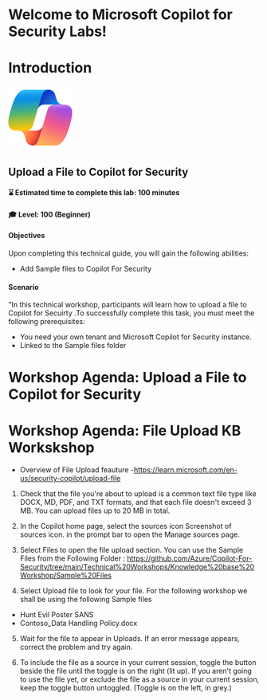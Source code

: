 # Welcome to Microsoft Copilot for Security Labs!
# Introduction
![Security CoPilot Logo](https://github.com/Azure/Copilot-For-Security/blob/main/Images/ic_fluent_copilot_64_64%402x.png)
## Upload a File to Copilot for Security 
#### ⌛ Estimated time to complete this lab: 100 minutes
#### 🎓 Level: 100 (Beginner)

#### Objectives

Upon completing this technical guide, you will gain the following abilities:<br>

* Add Sample files to Copilot For Security <br>


#### Scenario
"In this technical workshop, participants will learn how to upload a file to Copilot for Secuirty .To successfully complete this task, you must meet the following prerequisites:<br>

* You need your own tenant and Microsoft Copilot for Security instance.<br>
* Linked to the Sample files folder<br>


# Workshop Agenda: Upload a File to Copilot for Security 

# Workshop Agenda: File Upload KB Workskshop

- Overview of File Upload feauture 
-https://learn.microsoft.com/en-us/security-copilot/upload-file

1. Check that the file you're about to upload is a common text file type like DOCX, MD, PDF, and TXT formats, and that each file doesn't exceed 3 MB. You can upload files up to 20 MB in total.

2. In the Copilot home page, select the sources icon Screenshot of sources icon. in the prompt bar to open the Manage sources page.

3. Select Files to open the file upload section. You can use the Sample Files from the Following Folder : https://github.com/Azure/Copilot-For-Security/tree/main/Technical%20Workshops/Knowledge%20base%20Workshop/Sample%20Files


4. Select Upload file to look for your file.
For the following workshop we shall be using the following Sample files 
- Hunt Evil Poster SANS
- Contoso_Data Handling Policy.docx

5. Wait for the file to appear in Uploads. If an error message appears, correct the problem and try again.

6. To include the file as a source in your current session, toggle the button beside the file until the toggle is on the right (lit up). If you aren't going to use the file yet, or exclude the file as a source in your current session, keep the toggle button untoggled. (Toggle is on the left, in grey.)
